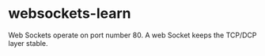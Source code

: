 # websockets-learn
Web Sockets operate on port number 80.
A web Socket keeps the TCP/DCP layer stable.
